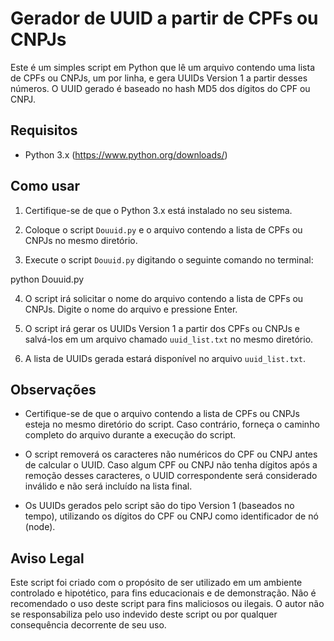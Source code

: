 # Gerador de UUID a partir de CPFs ou CNPJs

Este é um simples script em Python que lê um arquivo contendo uma lista de CPFs ou CNPJs, um por linha, e gera UUIDs Version 1 a partir desses números. O UUID gerado é baseado no hash MD5 dos dígitos do CPF ou CNPJ.

## Requisitos

- Python 3.x (https://www.python.org/downloads/)

## Como usar

1. Certifique-se de que o Python 3.x está instalado no seu sistema.

2. Coloque o script `Douuid.py` e o arquivo contendo a lista de CPFs ou CNPJs no mesmo diretório.

3. Execute o script `Douuid.py` digitando o seguinte comando no terminal:

python Douuid.py


4. O script irá solicitar o nome do arquivo contendo a lista de CPFs ou CNPJs. Digite o nome do arquivo e pressione Enter.

5. O script irá gerar os UUIDs Version 1 a partir dos CPFs ou CNPJs e salvá-los em um arquivo chamado `uuid_list.txt` no mesmo diretório.

6. A lista de UUIDs gerada estará disponível no arquivo `uuid_list.txt`.

## Observações

- Certifique-se de que o arquivo contendo a lista de CPFs ou CNPJs esteja no mesmo diretório do script. Caso contrário, forneça o caminho completo do arquivo durante a execução do script.

- O script removerá os caracteres não numéricos do CPF ou CNPJ antes de calcular o UUID. Caso algum CPF ou CNPJ não tenha dígitos após a remoção desses caracteres, o UUID correspondente será considerado inválido e não será incluído na lista final.

- Os UUIDs gerados pelo script são do tipo Version 1 (baseados no tempo), utilizando os dígitos do CPF ou CNPJ como identificador de nó (node).

## Aviso Legal

Este script foi criado com o propósito de ser utilizado em um ambiente controlado e hipotético, para fins educacionais e de demonstração. Não é recomendado o uso deste script para fins maliciosos ou ilegais. O autor não se responsabiliza pelo uso indevido deste script ou por qualquer consequência decorrente de seu uso.

